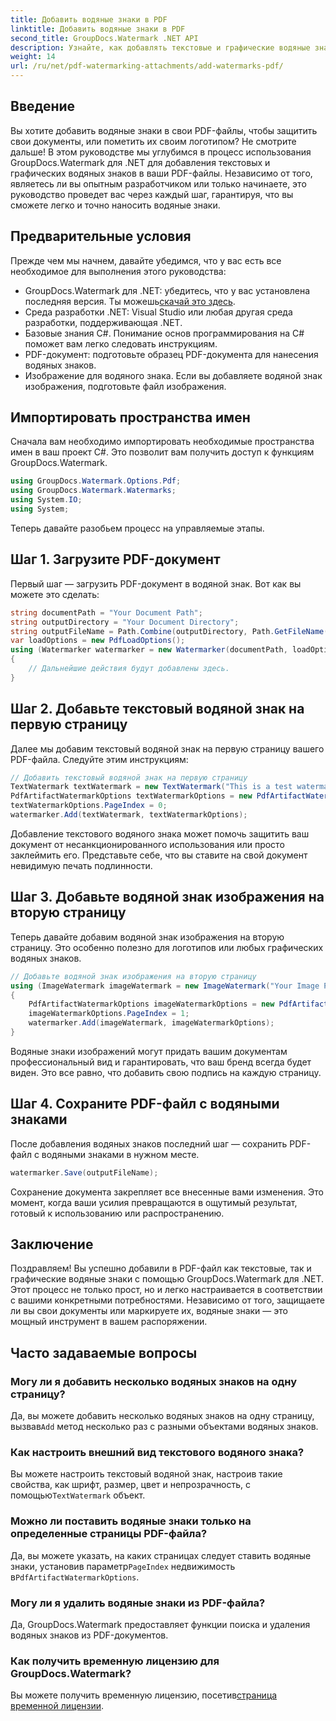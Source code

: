 ```yaml
---
title: Добавить водяные знаки в PDF
linktitle: Добавить водяные знаки в PDF
second_title: GroupDocs.Watermark .NET API
description: Узнайте, как добавлять текстовые и графические водяные знаки в ваши PDF-файлы с помощью GroupDocs.Watermark для .NET, используя наше подробное пошаговое руководство.
weight: 14
url: /ru/net/pdf-watermarking-attachments/add-watermarks-pdf/
---
```

## Введение
Вы хотите добавить водяные знаки в свои PDF-файлы, чтобы защитить свои документы, или пометить их своим логотипом? Не смотрите дальше! В этом руководстве мы углубимся в процесс использования GroupDocs.Watermark для .NET для добавления текстовых и графических водяных знаков в ваши PDF-файлы. Независимо от того, являетесь ли вы опытным разработчиком или только начинаете, это руководство проведет вас через каждый шаг, гарантируя, что вы сможете легко и точно наносить водяные знаки.
## Предварительные условия
Прежде чем мы начнем, давайте убедимся, что у вас есть все необходимое для выполнения этого руководства:
-  GroupDocs.Watermark для .NET: убедитесь, что у вас установлена последняя версия. Ты можешь[скачай это здесь](https://releases.groupdocs.com/Watermark/net/).
- Среда разработки .NET: Visual Studio или любая другая среда разработки, поддерживающая .NET.
- Базовые знания C#. Понимание основ программирования на C# поможет вам легко следовать инструкциям.
- PDF-документ: подготовьте образец PDF-документа для нанесения водяных знаков.
- Изображение для водяного знака. Если вы добавляете водяной знак изображения, подготовьте файл изображения.
## Импортировать пространства имен
Сначала вам необходимо импортировать необходимые пространства имен в ваш проект C#. Это позволит вам получить доступ к функциям GroupDocs.Watermark.
```csharp
using GroupDocs.Watermark.Options.Pdf;
using GroupDocs.Watermark.Watermarks;
using System.IO;
using System;
```
Теперь давайте разобьем процесс на управляемые этапы.
## Шаг 1. Загрузите PDF-документ
Первый шаг — загрузить PDF-документ в водяной знак. Вот как вы можете это сделать:
```csharp
string documentPath = "Your Document Path";
string outputDirectory = "Your Document Directory";
string outputFileName = Path.Combine(outputDirectory, Path.GetFileName(documentPath));
var loadOptions = new PdfLoadOptions();
using (Watermarker watermarker = new Watermarker(documentPath, loadOptions))
{
    // Дальнейшие действия будут добавлены здесь.
}
```
## Шаг 2. Добавьте текстовый водяной знак на первую страницу
Далее мы добавим текстовый водяной знак на первую страницу вашего PDF-файла. Следуйте этим инструкциям:
```csharp
// Добавить текстовый водяной знак на первую страницу
TextWatermark textWatermark = new TextWatermark("This is a test watermark", new Font("Arial", 8));
PdfArtifactWatermarkOptions textWatermarkOptions = new PdfArtifactWatermarkOptions();
textWatermarkOptions.PageIndex = 0;
watermarker.Add(textWatermark, textWatermarkOptions);
```

Добавление текстового водяного знака может помочь защитить ваш документ от несанкционированного использования или просто заклеймить его. Представьте себе, что вы ставите на свой документ невидимую печать подлинности.
## Шаг 3. Добавьте водяной знак изображения на вторую страницу
Теперь давайте добавим водяной знак изображения на вторую страницу. Это особенно полезно для логотипов или любых графических водяных знаков.
```csharp
// Добавьте водяной знак изображения на вторую страницу
using (ImageWatermark imageWatermark = new ImageWatermark("Your Image Path"))
{
    PdfArtifactWatermarkOptions imageWatermarkOptions = new PdfArtifactWatermarkOptions();
    imageWatermarkOptions.PageIndex = 1;
    watermarker.Add(imageWatermark, imageWatermarkOptions);
}
```

Водяные знаки изображений могут придать вашим документам профессиональный вид и гарантировать, что ваш бренд всегда будет виден. Это все равно, что добавить свою подпись на каждую страницу.
## Шаг 4. Сохраните PDF-файл с водяными знаками
После добавления водяных знаков последний шаг — сохранить PDF-файл с водяными знаками в нужном месте.
```csharp
watermarker.Save(outputFileName);
```
Сохранение документа закрепляет все внесенные вами изменения. Это момент, когда ваши усилия превращаются в ощутимый результат, готовый к использованию или распространению.
## Заключение
Поздравляем! Вы успешно добавили в PDF-файл как текстовые, так и графические водяные знаки с помощью GroupDocs.Watermark для .NET. Этот процесс не только прост, но и легко настраивается в соответствии с вашими конкретными потребностями. Независимо от того, защищаете ли вы свои документы или маркируете их, водяные знаки — это мощный инструмент в вашем распоряжении.
## Часто задаваемые вопросы
### Могу ли я добавить несколько водяных знаков на одну страницу?
 Да, вы можете добавить несколько водяных знаков на одну страницу, вызвав`Add` метод несколько раз с разными объектами водяных знаков.
### Как настроить внешний вид текстового водяного знака?
 Вы можете настроить текстовый водяной знак, настроив такие свойства, как шрифт, размер, цвет и непрозрачность, с помощью`TextWatermark` объект.
### Можно ли поставить водяные знаки только на определенные страницы PDF-файла?
 Да, вы можете указать, на каких страницах следует ставить водяные знаки, установив параметр`PageIndex` недвижимость в`PdfArtifactWatermarkOptions`.
### Могу ли я удалить водяные знаки из PDF-файла?
Да, GroupDocs.Watermark предоставляет функции поиска и удаления водяных знаков из PDF-документов.
### Как получить временную лицензию для GroupDocs.Watermark?
Вы можете получить временную лицензию, посетив[страница временной лицензии](https://purchase.groupdocs.com/temporary-license/).